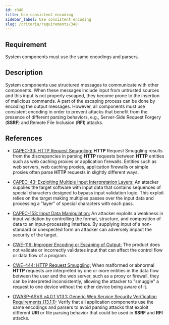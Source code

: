 ```yaml
---
id: r348
title: Use consistent encoding
sidebar_label: Use consistent encoding
slug: /criteria/requirements/348
---
```


## Requirement

System components
must use the same encodings and parsers.

## Description

System components use structured messages
to communicate with other components.
When these messages include input
from untrusted sources
and this input is not properly escaped,
they become prone to the insertion
of malicious commands.
A part of the escaping process
can be done by encoding the output messages.
However,
all components must use consistent encoding
in order to prevent attacks
that benefit from the presence
of different parsing behaviors,
e.g., Server-Side Request Forgery (**SSRF**)
and Remote File Inclusion (**RFI**) attacks.

## References

- [CAPEC-33: HTTP Request Smuggling:](https://capec.mitre.org/data/definitions/33.html)
**HTTP** Request Smuggling results from the discrepancies
in parsing **HTTP** requests between **HTTP** entities
such as web caching proxies
or application firewalls.
Entities such as web servers,
web caching proxies,
application firewalls
or simple proxies often parse **HTTP** requests
in slightly different ways.

- [CAPEC-43: Exploiting Multiple Input Interpretation Layers:](https://capec.mitre.org/data/definitions/43.html)
An attacker supplies the target software
with input data that contains sequences
of special characters
designed to bypass input validation logic.
This exploit relies on the target
making multiples passes over the input data
and processing a "layer" of special characters
with each pass.

- [CAPEC-153: Input Data Manipulation:](https://capec.mitre.org/data/definitions/153.html)
An attacker exploits a weakness in input validation
by controlling the format, structure, 
and composition of data
to an input-processing interface.
By supplying input of a non-standard
or unexpected form an attacker
can adversely impact the security of the target.

- [CWE-116: Improper Encoding or Escaping of Output:](https://cwe.mitre.org/data/definitions/116.html)
The product does not validate
or incorrectly validates input
that can affect the control flow
or data flow of a program.

- [CWE-444: HTTP Request Smuggling:](https://cwe.mitre.org/data/definitions/444.html)
When malformed or abnormal **HTTP** requests
are interpreted by one or more entities
in the data flow between
the user and the web server,
such as a proxy or firewall,
they can be interpreted inconsistently,
allowing the attacker to "smuggle" a request
to one device without the other device being aware of it.

- [OWASP-ASVS v4.0.1 V13.1: Generic Web Service Security Verification Requirements.(13.1.1):](https://owasp.org/www-pdf-archive/OWASP_Application_Security_Verification_Standard_4.0-en.pdf)
Verify that all application components
use the same encodings
and parsers to avoid parsing attacks
that exploit different **URI**
or file parsing behavior that could be used in
**SSRF** and **RFI** attacks.
